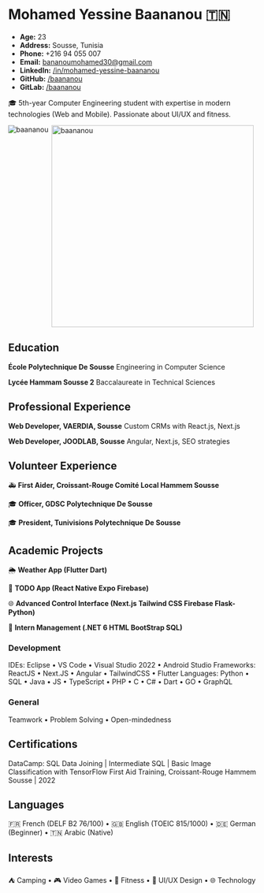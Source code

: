 # Mohamed Yessine Baananou 🇹🇳

- **Age:** 23
- **Address:** Sousse, Tunisia
- **Phone:** +216 94 055 007
- **Email:** <bananoumohamed30@gmail.com>
- **LinkedIn:** [/in/mohamed-yessine-baananou](https://www.linkedin.com/in/mohamed-yessine-baananou)
- **GitHub:** [/baananou](https://github.com/baananou)
- **GitLab:** [/baananou](https://gitlab.com/baananou)

🎓 5th-year Computer Engineering student with expertise in modern technologies (Web and Mobile). Passionate about UI/UX and fitness.

<p><img align="left" src="https://github-readme-stats.vercel.app/api/top-langs?username=baananou&show_icons=true&locale=en&layout=compact" alt="baananou" /></p>

<p>&nbsp;<img align="center" src="https://github-readme-stats.vercel.app/api?username=baananou&show_icons=true&locale=en" alt="baananou" width="410" /></p>

## Education

**École Polytechnique De Sousse**  Engineering in Computer Science

**Lycée Hammam Sousse 2**  Baccalaureate in Technical Sciences

## Professional Experience

**Web Developer, VAERDIA, Sousse**  Custom CRMs with React.js, Next.js

**Web Developer, JOODLAB, Sousse** Angular, Next.js, SEO strategies

## Volunteer Experience

🚑 **First Aider, Croissant-Rouge Comité Local Hammem Sousse**

🎓 **Officer, GDSC Polytechnique De Sousse**

🎓 **President, Tunivisions Polytechnique De Sousse**

## Academic Projects

🌦️ **Weather App (Flutter Dart)**

📝 **TODO App (React Native Expo Firebase)**

🌐 **Advanced Control Interface (Next.js Tailwind CSS Firebase Flask-Python)**

💼 **Intern Management (.NET 6 HTML BootStrap SQL)**

### Development

IDEs: Eclipse • VS Code • Visual Studio 2022 • Android Studio
Frameworks: ReactJS • Next.JS • Angular • TailwindCSS • Flutter
Languages: Python • SQL • Java • JS • TypeScript • PHP • C • C# • Dart • GO • GraphQL

### General

Teamwork • Problem Solving • Open-mindedness

## Certifications

DataCamp: SQL Data Joining | Intermediate SQL | Basic Image Classification with TensorFlow
First Aid Training, Croissant-Rouge Hammem Sousse | 2022

## Languages

🇫🇷 French (DELF B2 76/100) • 🇬🇧 English (TOEIC 815/1000) • 🇩🇪 German (Beginner) • 🇹🇳 Arabic (Native)

## Interests

⛺ Camping • 🎮 Video Games • 💪 Fitness • 🎨 UI/UX Design • 🌐 Technology
